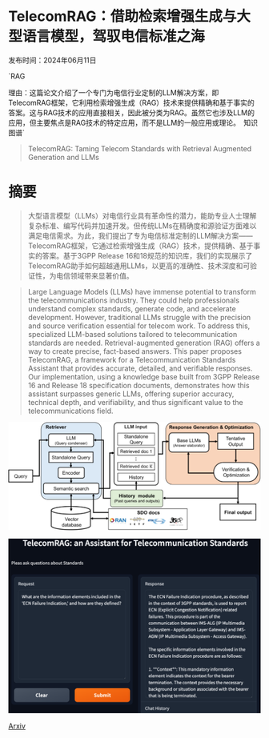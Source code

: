 # TelecomRAG：借助检索增强生成与大型语言模型，驾驭电信标准之海

发布时间：2024年06月11日

`RAG

理由：这篇论文介绍了一个专门为电信行业定制的LLM解决方案，即TelecomRAG框架，它利用检索增强生成（RAG）技术来提供精确和基于事实的答案。这与RAG技术的应用直接相关，因此被分类为RAG。虽然它也涉及LLM的应用，但主要焦点是RAG技术的特定应用，而不是LLM的一般应用或理论。` `知识图谱`

> TelecomRAG: Taming Telecom Standards with Retrieval Augmented Generation and LLMs

# 摘要

> 大型语言模型（LLMs）对电信行业具有革命性的潜力，能助专业人士理解复杂标准、编写代码并加速开发。但传统LLMs在精确度和源验证方面难以满足电信需求。为此，我们提出了专为电信标准定制的LLM解决方案——TelecomRAG框架，它通过检索增强生成（RAG）技术，提供精确、基于事实的答案。基于3GPP Release 16和18规范的知识库，我们的实现展示了TelecomRAG助手如何超越通用LLMs，以更高的准确性、技术深度和可验证性，为电信领域带来显著价值。

> Large Language Models (LLMs) have immense potential to transform the telecommunications industry. They could help professionals understand complex standards, generate code, and accelerate development. However, traditional LLMs struggle with the precision and source verification essential for telecom work. To address this, specialized LLM-based solutions tailored to telecommunication standards are needed. Retrieval-augmented generation (RAG) offers a way to create precise, fact-based answers. This paper proposes TelecomRAG, a framework for a Telecommunication Standards Assistant that provides accurate, detailed, and verifiable responses. Our implementation, using a knowledge base built from 3GPP Release 16 and Release 18 specification documents, demonstrates how this assistant surpasses generic LLMs, offering superior accuracy, technical depth, and verifiability, and thus significant value to the telecommunications field.

![TelecomRAG：借助检索增强生成与大型语言模型，驾驭电信标准之海](../../../paper_images/2406.07053/x1.png)

![TelecomRAG：借助检索增强生成与大型语言模型，驾驭电信标准之海](../../../paper_images/2406.07053/x2.png)

[Arxiv](https://arxiv.org/abs/2406.07053)
